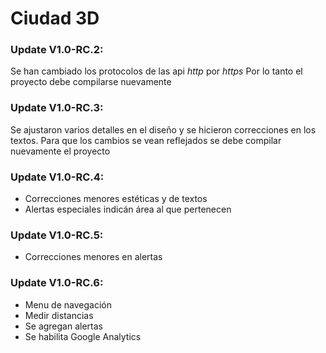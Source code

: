 # Ciudad 3D
### Update V1.0-RC.2:

Se han cambiado los protocolos de las api *http* por *https*
Por lo tanto el proyecto debe compilarse nuevamente

### Update V1.0-RC.3:
Se ajustaron varios detalles en el diseño y se hicieron correcciones en los textos.
Para que los cambios se vean reflejados se debe compilar nuevamente el proyecto

### Update V1.0-RC.4:
- Correcciones menores estéticas y de textos
- Alertas especiales indicán área al que pertenecen

### Update V1.0-RC.5:
- Correcciones menores en alertas

### Update V1.0-RC.6:
- Menu de navegación
- Medir distancias
- Se agregan alertas
- Se habilita Google Analytics
